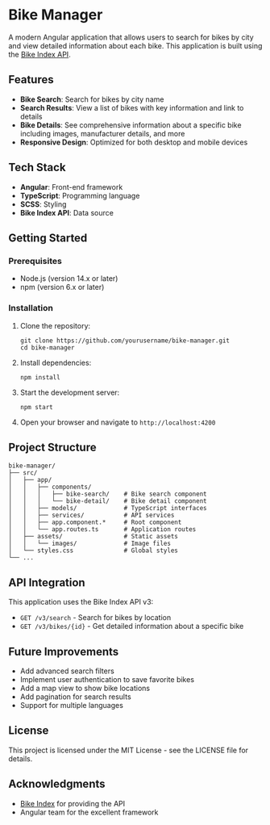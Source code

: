 # Bike Manager

A modern Angular application that allows users to search for bikes by city and view detailed information about each bike. This application is built using the [Bike Index API](https://bikeindex.org/documentation/api_v3).

## Features

- **Bike Search**: Search for bikes by city name
- **Search Results**: View a list of bikes with key information and link to details
- **Bike Details**: See comprehensive information about a specific bike including images, manufacturer details, and more
- **Responsive Design**: Optimized for both desktop and mobile devices

## Tech Stack

- **Angular**: Front-end framework
- **TypeScript**: Programming language
- **SCSS**: Styling
- **Bike Index API**: Data source

## Getting Started

### Prerequisites

- Node.js (version 14.x or later)
- npm (version 6.x or later)

### Installation

1. Clone the repository:

   ```
   git clone https://github.com/yourusername/bike-manager.git
   cd bike-manager
   ```

2. Install dependencies:

   ```
   npm install
   ```

3. Start the development server:

   ```
   npm start
   ```

4. Open your browser and navigate to `http://localhost:4200`

## Project Structure

```
bike-manager/
├── src/
│   ├── app/
│   │   ├── components/
│   │   │   ├── bike-search/    # Bike search component
│   │   │   └── bike-detail/    # Bike detail component
│   │   ├── models/             # TypeScript interfaces
│   │   ├── services/           # API services
│   │   ├── app.component.*     # Root component
│   │   └── app.routes.ts       # Application routes
│   ├── assets/                 # Static assets
│   │   └── images/             # Image files
│   └── styles.css              # Global styles
└── ...
```

## API Integration

This application uses the Bike Index API v3:

- `GET /v3/search` - Search for bikes by location
- `GET /v3/bikes/{id}` - Get detailed information about a specific bike

## Future Improvements

- Add advanced search filters
- Implement user authentication to save favorite bikes
- Add a map view to show bike locations
- Add pagination for search results
- Support for multiple languages

## License

This project is licensed under the MIT License - see the LICENSE file for details.

## Acknowledgments

- [Bike Index](https://bikeindex.org/) for providing the API
- Angular team for the excellent framework
